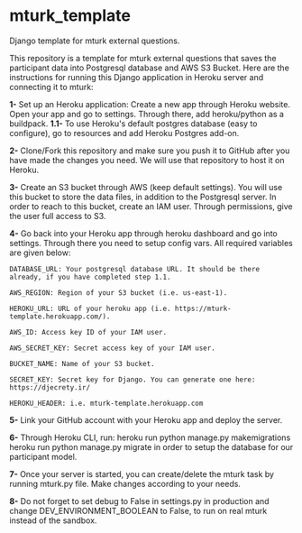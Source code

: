 # mturk_template
 Django template for mturk external questions.


This repository is a template for mturk external questions that saves the participant data into Postgresql database and AWS S3 Bucket.
Here are the instructions for running this Django application in Heroku server and connecting it to mturk:

<b>1-</b> Set up an Heroku application: Create a new app through Heroku website. Open your app and go to settings. Through there, add heroku/python as a buildpack.
    <b>1.1-</b> To use Heroku's default postgres database (easy to configure), go to resources and add Heroku Postgres add-on.

<b>2-</b> Clone/Fork this repository and make sure you push it to GitHub after you have made the changes you need. We will use that repository to host it on Heroku.

<b>3-</b> Create an S3 bucket through AWS (keep default settings). You will use this bucket to store the data files, in addition to the Postgresql server. In order to reach to this bucket, create an IAM user. Through permissions, give the user full access to S3.

<b>4-</b> Go back into your Heroku app through heroku dashboard and go into settings. Through there you need to setup config vars. All required variables are given below:

    DATABASE_URL: Your postgresql database URL. It should be there already, if you have completed step 1.1.
    
    AWS_REGION: Region of your S3 bucket (i.e. us-east-1).
    
    HEROKU_URL: URL of your heroku app (i.e. https://mturk-template.herokuapp.com/).
    
    AWS_ID: Access key ID of your IAM user.
    
    AWS_SECRET_KEY: Secret access key of your IAM user.
    
    BUCKET_NAME: Name of your S3 bucket.
    
    SECRET_KEY: Secret key for Django. You can generate one here: https://djecrety.ir/
    
    HEROKU_HEADER: i.e. mturk-template.herokuapp.com 

<b>5-</b> Link your GitHub account with your Heroku app and deploy the server.

<b>6-</b> Through Heroku CLI, run: 
heroku run python manage.py makemigrations
heroku run python manage.py migrate
in order to setup the database for our participant model.

<b>7-</b> Once your server is started, you can create/delete the mturk task by running mturk.py file. Make changes according to your needs.

<b>8-</b> Do not forget to set debug to False in settings.py in production and change DEV_ENVIRONMENT_BOOLEAN to False, to run on real mturk instead of the sandbox.